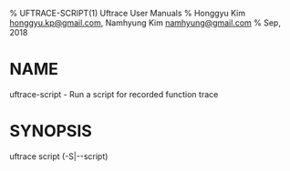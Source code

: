 % UFTRACE-SCRIPT(1) Uftrace User Manuals
% Honggyu Kim <honggyu.kp@gmail.com>, Namhyung Kim <namhyung@gmail.com>
% Sep, 2018

NAME
====
uftrace-script - Run a script for recorded function trace


SYNOPSIS
========
uftrace script (-S|--script) <script file> [*options*]
uftrace script (-S|--script) <script file> [*options*] --record COMMAND


DESCRIPTION
===========
This command runs a script for trace data recorded using the `uftrace-record`(1) command.


SCRIPT OPTIONS
==============
-S *SCRIPT_PATH*, \--script=*SCRIPT_PATH*
:   Run a given script to do additional work at the entry and exit of function
    while processing recorded trace data.
    The type of script is detected by the file extension.
    For example '.py' for python and '.lua' for lua 5.1.
    See *SCRIPT EXECUTION*.

\--record COMMAND [*command-options*]
:   Record a new trace before running a given script.


COMMON OPTIONS
==============
-F *FUNC*, \--filter=*FUNC*
:   Set filter to trace selected functions only.  This option can be used more
    than once.  See 'uftrace-replay' for details.

-N *FUNC*, \--notrace=*FUNC*
:   Set filter not to trace selected functions (or the functions called
    underneath them).  This option can be used more than once.  See
    `uftrace-replay` for details.

-C *FUNC*, \--caller-filter=*FUNC*
:   Set filter to trace callers of selected functions only.  This option can be
    used more than once.  See `uftrace-replay`(1) for an explanation of filters.

-T *TRG*, \--trigger=*TRG*
:   Set trigger on selected functions.  This option can be used more than once.
    See 'uftrace-replay' for details.

-D *DEPTH*, \--depth *DEPTH*
:   Set trace limit in nesting level.

-t *TIME*, \--time-filter=*TIME*
:   Do not run script for functions which run under the time threshold.  If some
    functions explicitly have the 'trace' trigger applied, those are always
    traced regardless of execution time.

\--no-libcall
:   Do not run script for library calls.

\--match=*TYPE*
:   Use pattern match using TYPE.  Possible types are `regex` and `glob`.
    Default is `regex`.


COMMON ANALYSIS OPTIONS
=======================
\--kernel-full
:   Run script all kernel functions and events occurred outside of user functions.

\--kernel-only
:   Run script kernel functions only without user functions.

\--tid=*TID*[,*TID*,...]
:   Run script only for functions called by the given tasks.  To see the list of
    tasks in the data file, you can use `uftrace report --task` or
    `uftrace info`.  This option can also be used more than once.

\--demangle=*TYPE*
:   Use demangled C++ symbol names for filters, triggers, arguments and/or
    return values.  Possible values are "full", "simple" and "no".  Default is
    "simple" which ignores function arguments and template parameters.

-r *RANGE*, \--time-range=*RANGE*
:   Run script only for functions executed within the time RANGE.  The RANGE can
    be \<start\>~\<stop\> (separated by "~") and one of \<start\> and \<stop\>
    can be omitted.  The \<start\> and \<stop\> are timestamp or elapsed time if
    they have \<time_unit\> postfix, for example '100us'.  The timestamp or
    elapsed time can be shown with `-f time` or `-f elapsed` option respectively
    in `uftrace replay`(1).


SCRIPT EXECUTION
================
The uftrace tool supports script execution for each function entry and exit.
The supported script types are Python 2.7 and Lua 5.1 as of now.

The user can write four functions. 'uftrace_entry' and 'uftrace_exit' are
executed whenever each function is executed at the entry and exit.  However
'uftrace_begin' and 'uftrace_end' are only executed once when the target
program begins and ends.

    $ cat scripts/simple.py
    def uftrace_begin(ctx):
        print("program begins...")

    def uftrace_entry(ctx):
        func = ctx["name"]
        print("entry : " + func + "()")

    def uftrace_exit(ctx):
        func = ctx["name"]
        print("exit  : " + func + "()")

    def uftrace_end():
        print("program is finished")

The 'ctx' variable is a dictionary type that contains the below information.

    /* context information passed to uftrace_entry(ctx) and uftrace_exit(ctx) */
    script_context = {
        int       tid;
        int       depth;
        long      timestamp;
        long      duration;    # exit only
        long      address;
        string    name;
        list      args;        # entry only (if available)
        value     retval;      # exit  only (if available)
    };

    /* context information passed to uftrace_begin(ctx) */
    script_context = {
        bool      record;      # True if it runs at record time, otherwise False
        string    version;     # uftrace version info
        list      cmds;        # execution commands
    };

The above script can be executed while reading the recorded data.  The usage
is as follows:

    $ uftrace record -F main tests/t-abc

    $ uftrace script -S scripts/simple.py
    program begins...
    entry : main()
    entry : a()
    entry : b()
    entry : c()
    entry : getpid()
    exit  : getpid()
    exit  : c()
    exit  : b()
    exit  : a()
    exit  : main()
    program is finished

The below is another example that shows the different output compared to
previous one for the same recorded data.  The output looks similar to
`uftrace replay` this time.

    $ uftrace script -S scripts/replay.py
    # DURATION    TID     FUNCTION
                [25794] | main() {
                [25794] |   a() {
                [25794] |     b() {
                [25794] |       c() {
                [25794] |         getpid() {
      11.037 us [25794] |         } /* getpid */
      44.752 us [25794] |       } /* c */
      70.924 us [25794] |     } /* b */
      98.191 us [25794] |   } /* a */
     124.329 us [25794] | } /* main */

The script above can be modified to do more output customization.

A script can have an optional "UFTRACE_FUNCS" list which can have name
(or pattern depending on the --match option) of functions to run the script.
If it exists, only matched functions will run the script.  For example, if you
add following lines to the script, it will run only for functions with a single
letter name.

    $ echo 'UFTRACE_FUNCS = [ "^.$" ]' >> replay.py
    $ uftrace script -S replay.py
    # DURATION    TID     FUNCTION
                [25794] |   a() {
                [25794] |     b() {
                [25794] |       c() {
      44.752 us [25794] |       } /* c */
      70.924 us [25794] |     } /* b */
      98.191 us [25794] |   } /* a */

Also a script can have options for record if it requires some form of data
(i.e. function argument or return value).  A comment line started with
"uftrace-option:" will provide (a part of) such options when recording.

    $ cat arg.py
    #
    # uftrace-option: -A a@arg1 -R b@retval
    #
    def uftrace_entry(ctx):
        if "args" in ctx:
            print(ctx["name"] + " has args")
    def uftrace_exit(ctx):
        if "retval" in ctx:
            print(ctx["name"] + " has retval")

    $ uftrace record -S arg.py abc
    a has args
    b has retval
    $ uftrace script -S arg.py
    a has args
    b has retval


SEE ALSO
========
`uftrace`(1), `uftrace-record`(1), `uftrace-replay`(1), `uftrace-live`(1)
